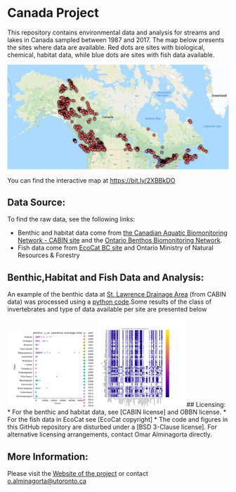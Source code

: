 # Canada Project
This repository contains environmental data and analysis for streams and lakes in Canada sampled between 1987 and 2017.
The map below presents the sites where data are available. Red dots are sites with biological, chemical, habitat data, while blue dots are sites with fish data available.

 ![](https://github.com/alminagorta/CanadaProject/blob/master/Miscel/All_CABIN_Ianfish_OBBN.png)

You can find the interactive map at https://bit.ly/2XBBkDO 

[BSD 3-Clause license]: https://github.com/alminagorta/CanadaProject/blob/master/Miscel/LICENSE
[EcoCat copyright]: https://www2.gov.bc.ca/gov/content/home/copyright
[CABIN license]: https://open.canada.ca/en/open-government-licence-canada

[EcoCat BC site]: http://a100.gov.bc.ca/pub/acat/public/welcome.do 
[the Canadian Aquatic Biomonitoring Network - CABIN site]: https://open.canada.ca/data/en/dataset/13564ca4-e330-40a5-9521-bfb1be767147
[Ontario Benthos Biomonitoring Network]: https://www.ontario.ca/data/ontario-benthos-biomonitoring-network

[St. Lawrence Drainage Area]: https://github.com/alminagorta/CanadaProject/blob/master/Benthic_Habitat_Data/2_St_Lawrence_BenthicData.csv
[python code]: https://github.com/alminagorta/CanadaProject/tree/master/Python_Code
[Fig1]: https://github.com/alminagorta/CanadaProject/blob/master/Benthic_Habitat_Data/Benthic_2.png 
## Data Source:
To find the raw data, see the following links:
* Benthic and habitat data come from [the Canadian Aquatic Biomonitoring Network - CABIN site] and the [Ontario Benthos Biomonitoring Network]. 
* Fish data come from [EcoCat BC site] and Ontario Ministry of Natural Resources & Forestry 
## Benthic,Habitat and Fish Data and Analysis:
An example of the benthic data at [St. Lawrence Drainage Area] (from CABIN data) was processed using a [python code].Some results of the class of invertebrates and type of data available per site are presented below 

<img src="https://github.com/alminagorta/CanadaProject/blob/master/Miscel/Benthic_2.png" width=200>
<img src="https://github.com/alminagorta/CanadaProject/blob/master/Miscel/Out2_St_Lawrence_Drainage%20AreaDataAva_2.png" width=200>
## Licensing:
* For the benthic and habitat data, see [CABIN license] and OBBN license.
* For the fish data in EcoCat see [EcoCat copyright]
* The code and figures in this GitHub repository are disturbed under a [BSD 3-Clause license]. For alternative licensing arrangements, contact Omar Alminagorta directly. 

## More Information: 
Please visit the [Website of the project] or contact o.alminagorta@utoronto.ca

[Website of the project]: https://mteproject.weebly.com/
